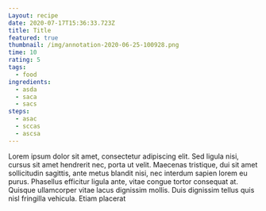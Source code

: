 ```yaml
---
Layout: recipe
date: 2020-07-17T15:36:33.723Z
title: Title
featured: true
thumbnail: /img/annotation-2020-06-25-100928.png
time: 10
rating: 5
tags:
  - food
ingredients:
  - asda
  - saca
  - sacs
steps:
  - asac
  - sccas
  - ascsa
---
```

Lorem ipsum dolor sit amet, consectetur adipiscing elit. Sed ligula nisi, cursus sit amet hendrerit nec, porta ut velit. Maecenas tristique, dui sit amet sollicitudin sagittis, ante metus blandit nisi, nec interdum sapien lorem eu purus. Phasellus efficitur ligula ante, vitae congue tortor consequat at. Quisque ullamcorper vitae lacus dignissim mollis. Duis dignissim tellus quis nisl fringilla vehicula. Etiam placerat